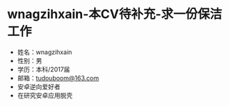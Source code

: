 # wnagzihxain-本CV待补充-求一份保洁工作

- 姓名：wnagzihxain
- 性别：男
- 学历：本科/2017届
- 邮箱：tudouboom@163.com
- 安卓逆向爱好者
- 在研究安卓应用脱壳










